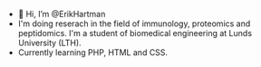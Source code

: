 - 👋 Hi, I’m @ErikHartman
- I'm doing reserach in the field of immunology, proteomics and peptidomics. I'm a student of biomedical engineering at Lunds University (LTH).
- Currently learning PHP, HTML and CSS.

